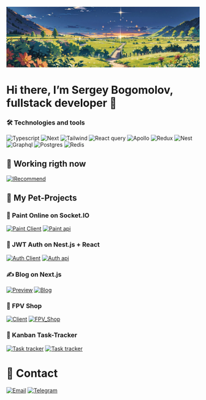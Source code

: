 ![Header](https://github.com/SergeyBogomolovv/sergeybogomolovv/blob/main/assets/bg.png?raw=true)

# Hi there, I’m Sergey Bogomolov, fullstack developer 👋

### 🛠️ Technologies and tools
![Typescript](https://img.shields.io/badge/Typescript-black?style=for-the-badge&logo=typescript)
![Next](https://img.shields.io/badge/Next.js-black?style=for-the-badge&logo=next.js)
![Tailwind](https://img.shields.io/badge/tailwindcss-black?style=for-the-badge&logo=tailwindcss)
![React query](https://img.shields.io/badge/react_query-black?style=for-the-badge&logo=reactquery)
![Apollo](https://img.shields.io/badge/apollo-black?style=for-the-badge&logo=apollographql)
![Redux](https://img.shields.io/badge/redux_toolkit-black?style=for-the-badge&logo=redux)
![Nest](https://img.shields.io/badge/nest.js-black?style=for-the-badge&logo=nestjs)
![Graphql](https://img.shields.io/badge/graphql-black?style=for-the-badge&logo=graphql)
![Postgres](https://img.shields.io/badge/postgres-black?style=for-the-badge&logo=postgresql)
![Redis](https://img.shields.io/badge/redis-black?style=for-the-badge&logo=redis)

## 🎯 Working rigth now
[![IRecommend](https://img.shields.io/badge/IRecommend-3246a8?style=for-the-badge&logo=nestjs)](https://github.com/SergeyBogomolovv/irecommend)

## 👀 My Pet-Projects

### 🎨 Paint Online on Socket.IO

[![Paint Client](https://img.shields.io/badge/client-665032?style=for-the-badge&logo=socket.io)](https://github.com/SergeyBogomolovv/paint-online)
[![Paint api](https://img.shields.io/badge/server-692e2f?style=for-the-badge&logo=nestjs)](https://github.com/SergeyBogomolovv/paint-online-server)

### 🔐 JWT Auth on Nest.js + React

[![Auth Client](https://img.shields.io/badge/Auth_Client-4e6891?style=for-the-badge&logo=react)](https://github.com/SergeyBogomolovv/Auth-client)
[![Auth api](https://img.shields.io/badge/Auth_API-56377d?style=for-the-badge&logo=nestjs)](https://github.com/SergeyBogomolovv/nest-auth)

### ✍️ Blog on Next.js

[![Preview](https://img.shields.io/badge/Preview-black?style=for-the-badge&logo=next.js)](https://next-blog-xhr.vercel.app)
[![Blog](https://img.shields.io/badge/Repo-grey?style=for-the-badge&logo=github)](https://github.com/SergeyBogomolovv/next-blog)

### 🛒 FPV Shop

[![Client](https://img.shields.io/badge/Client-325c45?style=for-the-badge&logo=react)](https://github.com/SergeyBogomolovv/fpv-shop-front)
[![FPV_Shop](https://img.shields.io/badge/server-325c45?style=for-the-badge&logo=express)](https://github.com/SergeyBogomolovv/fpv-shop-server)

### 📝 Kanban Task-Tracker

[![Task tracker](https://img.shields.io/badge/preview-black?style=for-the-badge&logo=react)](https://task-tracker-iota-flax.vercel.app/)
[![Task tracker](https://img.shields.io/badge/Repo-grey?style=for-the-badge&logo=github)](https://github.com/SergeyBogomolovv/KanBan-TaskTracker)

# 📱 Contact

<a href='mailto:bogomolovs693@gmail.com'>![Email](https://img.shields.io/badge/email-black?style=for-the-badge&logo=gmail)</a>
[![Telegram](https://img.shields.io/badge/Telegram-black?style=for-the-badge&logo=telegram)](https://telegram.me/grekassoq)

